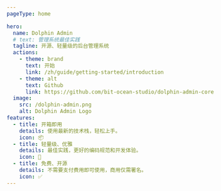```yaml
---
pageType: home

hero:
  name: Dolphin Admin
  # text: 管理系统最佳实践
  tagline: 开源、轻量级的后台管理系统
  actions:
    - theme: brand
      text: 开始
      link: /zh/guide/getting-started/introduction
    - theme: alt
      text: Github
      link: https://github.com/bit-ocean-studio/dolphin-admin-core
  image:
    src: /dolphin-admin.png
    alt: Dolphin Admin Logo
features:
  - title: 开箱即用
    details: 使用最新的技术栈，轻松上手。
    icon: 📦
  - title: 轻量级、优雅
    details: 最佳实践，更好的编码规范和开发体验。
    icon: 🚀
  - title: 免费、开源
    details: 不需要支付费用即可使用，商用仅需署名。
    icon: ✅
---
```

